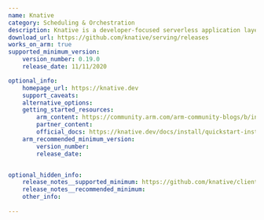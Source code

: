 ```yaml
---
name: Knative
category: Scheduling & Orchestration
description: Knative is a developer-focused serverless application layer which is a great complement to the existing Kubernetes application constructs.
download_url: https://github.com/knative/serving/releases
works_on_arm: true
supported_minimum_version:
    version_number: 0.19.0
    release_date: 11/11/2020

optional_info:
    homepage_url: https://knative.dev
    support_caveats:
    alternative_options:
    getting_started_resources:
        arm_content: https://community.arm.com/arm-community-blogs/b/infrastructure-solutions-blog/posts/serverless-on-arm64
        partner_content:  
        official_docs: https://knative.dev/docs/install/quickstart-install/
    arm_recommended_minimum_version:
        version_number: 
        release_date:


optional_hidden_info:
    release_notes__supported_minimum: https://github.com/knative/client/blob/main/CHANGELOG.adoc#v0190-2020-11-11
    release_notes__recommended_minimum:
    other_info: 
    
---
```

